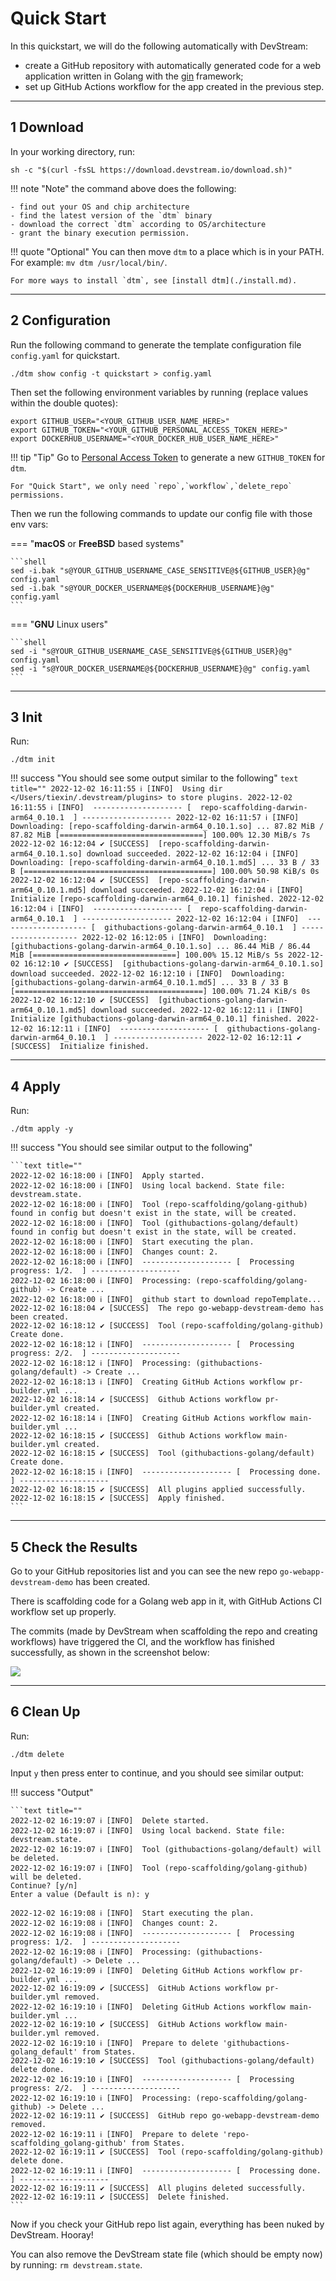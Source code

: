 # Quick Start

In this quickstart, we will do the following automatically with DevStream:

- create a GitHub repository with automatically generated code for a web application written in Golang with the [gin](https://github.com/gin-gonic/gin) framework;
- set up GitHub Actions workflow for the app created in the previous step.

---

## 1 Download

In your working directory, run:

```shell
sh -c "$(curl -fsSL https://download.devstream.io/download.sh)"
```

!!! note "Note"
    the command above does the following:
 
    - find out your OS and chip architecture
    - find the latest version of the `dtm` binary
    - download the correct `dtm` according to OS/architecture
    - grant the binary execution permission.

!!! quote "Optional"
    You can then move `dtm` to a place which is in your PATH. For example: `mv dtm /usr/local/bin/`.
    
    For more ways to install `dtm`, see [install dtm](./install.md).

---

## 2 Configuration

Run the following command to generate the template configuration file `config.yaml` for quickstart.

```shell
./dtm show config -t quickstart > config.yaml
```

Then set the following environment variables by running (replace values within the double quotes):

```shell
export GITHUB_USER="<YOUR_GITHUB_USER_NAME_HERE>"
export GITHUB_TOKEN="<YOUR_GITHUB_PERSONAL_ACCESS_TOKEN_HERE>"
export DOCKERHUB_USERNAME="<YOUR_DOCKER_HUB_USER_NAME_HERE>"
```

!!! tip "Tip"
    Go to [Personal Access Token](https://github.com/settings/tokens/new) to generate a new `GITHUB_TOKEN` for `dtm`.
    
    For "Quick Start", we only need `repo`,`workflow`,`delete_repo` permissions.

Then we run the following commands to update our config file with those env vars:

===  "**macOS** or **FreeBSD** based systems"

    ```shell
    sed -i.bak "s@YOUR_GITHUB_USERNAME_CASE_SENSITIVE@${GITHUB_USER}@g" config.yaml
    sed -i.bak "s@YOUR_DOCKER_USERNAME@${DOCKERHUB_USERNAME}@g" config.yaml
    ```

=== "**GNU** Linux users"
 
    ```shell
    sed -i "s@YOUR_GITHUB_USERNAME_CASE_SENSITIVE@${GITHUB_USER}@g" config.yaml
    sed -i "s@YOUR_DOCKER_USERNAME@${DOCKERHUB_USERNAME}@g" config.yaml
    ```

---

## 3 Init

Run:

```shell
./dtm init
```

!!! success "You should see some output similar to the following"
    ```text title=""
    2022-12-02 16:11:55 ℹ [INFO]  Using dir </Users/tiexin/.devstream/plugins> to store plugins.
    2022-12-02 16:11:55 ℹ [INFO]  -------------------- [  repo-scaffolding-darwin-arm64_0.10.1  ] --------------------
    2022-12-02 16:11:57 ℹ [INFO]  Downloading: [repo-scaffolding-darwin-arm64_0.10.1.so] ...
     87.82 MiB / 87.82 MiB [================================] 100.00% 12.30 MiB/s 7s
    2022-12-02 16:12:04 ✔ [SUCCESS]  [repo-scaffolding-darwin-arm64_0.10.1.so] download succeeded.
    2022-12-02 16:12:04 ℹ [INFO]  Downloading: [repo-scaffolding-darwin-arm64_0.10.1.md5] ...
     33 B / 33 B [==========================================] 100.00% 50.98 KiB/s 0s
    2022-12-02 16:12:04 ✔ [SUCCESS]  [repo-scaffolding-darwin-arm64_0.10.1.md5] download succeeded.
    2022-12-02 16:12:04 ℹ [INFO]  Initialize [repo-scaffolding-darwin-arm64_0.10.1] finished.
    2022-12-02 16:12:04 ℹ [INFO]  -------------------- [  repo-scaffolding-darwin-arm64_0.10.1  ] --------------------
    2022-12-02 16:12:04 ℹ [INFO]  -------------------- [  githubactions-golang-darwin-arm64_0.10.1  ] --------------------
    2022-12-02 16:12:05 ℹ [INFO]  Downloading: [githubactions-golang-darwin-arm64_0.10.1.so] ...
     86.44 MiB / 86.44 MiB [================================] 100.00% 15.12 MiB/s 5s
    2022-12-02 16:12:10 ✔ [SUCCESS]  [githubactions-golang-darwin-arm64_0.10.1.so] download succeeded.
    2022-12-02 16:12:10 ℹ [INFO]  Downloading: [githubactions-golang-darwin-arm64_0.10.1.md5] ...
     33 B / 33 B [==========================================] 100.00% 71.24 KiB/s 0s
    2022-12-02 16:12:10 ✔ [SUCCESS]  [githubactions-golang-darwin-arm64_0.10.1.md5] download succeeded.
    2022-12-02 16:12:11 ℹ [INFO]  Initialize [githubactions-golang-darwin-arm64_0.10.1] finished.
    2022-12-02 16:12:11 ℹ [INFO]  -------------------- [  githubactions-golang-darwin-arm64_0.10.1  ] --------------------
    2022-12-02 16:12:11 ✔ [SUCCESS]  Initialize finished.
    ```

---

## 4 Apply

Run:

```shell
./dtm apply -y
```

!!! success "You should see similar output to the following"

    ```text title=""
    2022-12-02 16:18:00 ℹ [INFO]  Apply started.
    2022-12-02 16:18:00 ℹ [INFO]  Using local backend. State file: devstream.state.
    2022-12-02 16:18:00 ℹ [INFO]  Tool (repo-scaffolding/golang-github) found in config but doesn't exist in the state, will be created.
    2022-12-02 16:18:00 ℹ [INFO]  Tool (githubactions-golang/default) found in config but doesn't exist in the state, will be created.
    2022-12-02 16:18:00 ℹ [INFO]  Start executing the plan.
    2022-12-02 16:18:00 ℹ [INFO]  Changes count: 2.
    2022-12-02 16:18:00 ℹ [INFO]  -------------------- [  Processing progress: 1/2.  ] --------------------
    2022-12-02 16:18:00 ℹ [INFO]  Processing: (repo-scaffolding/golang-github) -> Create ...
    2022-12-02 16:18:00 ℹ [INFO]  github start to download repoTemplate...
    2022-12-02 16:18:04 ✔ [SUCCESS]  The repo go-webapp-devstream-demo has been created.
    2022-12-02 16:18:12 ✔ [SUCCESS]  Tool (repo-scaffolding/golang-github) Create done.
    2022-12-02 16:18:12 ℹ [INFO]  -------------------- [  Processing progress: 2/2.  ] --------------------
    2022-12-02 16:18:12 ℹ [INFO]  Processing: (githubactions-golang/default) -> Create ...
    2022-12-02 16:18:13 ℹ [INFO]  Creating GitHub Actions workflow pr-builder.yml ...
    2022-12-02 16:18:14 ✔ [SUCCESS]  Github Actions workflow pr-builder.yml created.
    2022-12-02 16:18:14 ℹ [INFO]  Creating GitHub Actions workflow main-builder.yml ...
    2022-12-02 16:18:15 ✔ [SUCCESS]  Github Actions workflow main-builder.yml created.
    2022-12-02 16:18:15 ✔ [SUCCESS]  Tool (githubactions-golang/default) Create done.
    2022-12-02 16:18:15 ℹ [INFO]  -------------------- [  Processing done.  ] --------------------
    2022-12-02 16:18:15 ✔ [SUCCESS]  All plugins applied successfully.
    2022-12-02 16:18:15 ✔ [SUCCESS]  Apply finished.
    ```

---

## 5 Check the Results

Go to your GitHub repositories list and you can see the new repo `go-webapp-devstream-demo` has been created.

There is scaffolding code for a Golang web app in it, with GitHub Actions CI workflow set up properly.

The commits (made by DevStream when scaffolding the repo and creating workflows) have triggered the CI, and the workflow has finished successfully, as shown in the screenshot below:

![](./images/repo-scaffolding.png)

---

## 6 Clean Up

Run:

```shell
./dtm delete
```

Input `y` then press enter to continue, and you should see similar output:

!!! success "Output"

    ```text title=""
    2022-12-02 16:19:07 ℹ [INFO]  Delete started.
    2022-12-02 16:19:07 ℹ [INFO]  Using local backend. State file: devstream.state.
    2022-12-02 16:19:07 ℹ [INFO]  Tool (githubactions-golang/default) will be deleted.
    2022-12-02 16:19:07 ℹ [INFO]  Tool (repo-scaffolding/golang-github) will be deleted.
    Continue? [y/n]
    Enter a value (Default is n): y
    
    2022-12-02 16:19:08 ℹ [INFO]  Start executing the plan.
    2022-12-02 16:19:08 ℹ [INFO]  Changes count: 2.
    2022-12-02 16:19:08 ℹ [INFO]  -------------------- [  Processing progress: 1/2.  ] --------------------
    2022-12-02 16:19:08 ℹ [INFO]  Processing: (githubactions-golang/default) -> Delete ...
    2022-12-02 16:19:09 ℹ [INFO]  Deleting GitHub Actions workflow pr-builder.yml ...
    2022-12-02 16:19:09 ✔ [SUCCESS]  GitHub Actions workflow pr-builder.yml removed.
    2022-12-02 16:19:10 ℹ [INFO]  Deleting GitHub Actions workflow main-builder.yml ...
    2022-12-02 16:19:10 ✔ [SUCCESS]  GitHub Actions workflow main-builder.yml removed.
    2022-12-02 16:19:10 ℹ [INFO]  Prepare to delete 'githubactions-golang_default' from States.
    2022-12-02 16:19:10 ✔ [SUCCESS]  Tool (githubactions-golang/default) delete done.
    2022-12-02 16:19:10 ℹ [INFO]  -------------------- [  Processing progress: 2/2.  ] --------------------
    2022-12-02 16:19:10 ℹ [INFO]  Processing: (repo-scaffolding/golang-github) -> Delete ...
    2022-12-02 16:19:11 ✔ [SUCCESS]  GitHub repo go-webapp-devstream-demo removed.
    2022-12-02 16:19:11 ℹ [INFO]  Prepare to delete 'repo-scaffolding_golang-github' from States.
    2022-12-02 16:19:11 ✔ [SUCCESS]  Tool (repo-scaffolding/golang-github) delete done.
    2022-12-02 16:19:11 ℹ [INFO]  -------------------- [  Processing done.  ] --------------------
    2022-12-02 16:19:11 ✔ [SUCCESS]  All plugins deleted successfully.
    2022-12-02 16:19:11 ✔ [SUCCESS]  Delete finished.
    ```

Now if you check your GitHub repo list again, everything has been nuked by DevStream. Hooray!

You can also remove the DevStream state file (which should be empty now) by running: `rm devstream.state`.
